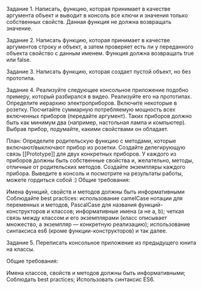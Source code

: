 Задание 1.
Написать, функцию, которая принимает в качестве аргумента объект и выводит в консоль все ключи и значения только собственных свойств. 
Данная функция не должна возвращать значение.

Задание 2.
Написать функцию, которая принимает в качестве аргументов строку и объект, 
а затем проверяет есть ли у переданного объекта свойство с данным именем. 
Функция должна возвращать true или false.

Задание 3.
Написать функцию, которая создает пустой объект, но без прототипа.

Задание 4.
Реализуйте следующее консольное приложение подобно примеру, который разбирался в видео. 
Реализуйте его на прототипах.
Определите иерархию электроприборов. 
Включите некоторые в розетку. 
Посчитайте суммарную потребляемую мощность всех включенных приборов (передайте аргумент). 
Таких приборов должно быть как минимум два (например, настольная лампа и компьютер). 
Выбрав прибор, подумайте, какими свойствами он обладает.

План:
Определите родительскую функцию с методами, которые включают/выключают прибор из розетки.
Создайте делегирующую связь [[Prototype]] для двух конкретных приборов.
У каждого из приборов должны быть собственные свойства и, желательно, методы, отличные от родительских методов.
Создайте экземпляры каждого прибора.
Выведите в консоль и посмотрите на результаты работы, можете гордиться собой :)
Общие требования:

Имена функций, свойств и методов должны быть информативными
Соблюдайте best practices:
использование camelCase нотации для переменных и методов, PascalCase для названия функций-конструкторов и классов;
информативные имена (а не a, b);
четкая связь между классом и его экземплярами (класс описывает множество, а экземпляр — конкретную реализацию);
использование синтаксиса es6 (кроме функции-конструкторов) и так далее.

Задание 5.
Переписать консольное приложение из предыдущего юнита на классы.

Общие требования:

Имена классов, свойств и методов должны быть информативными;
Соблюдать best practices;
Использовать синтаксис ES6.